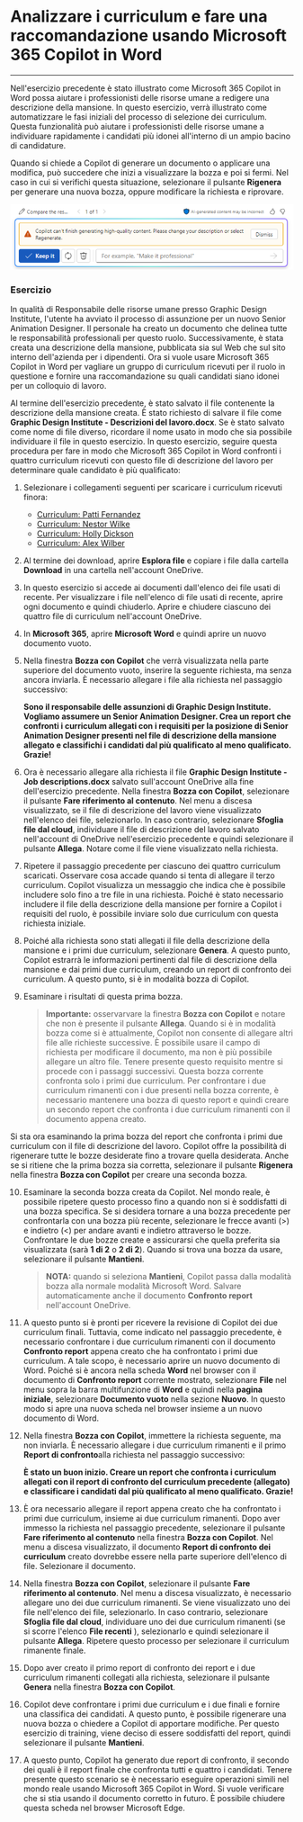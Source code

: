 # Analizzare i curriculum e fare una raccomandazione usando Microsoft 365 Copilot in Word
---
Nell'esercizio precedente è stato illustrato come Microsoft 365 Copilot in Word possa aiutare i professionisti delle risorse umane a redigere una descrizione della mansione. In questo esercizio, verrà illustrato come automatizzare le fasi iniziali del processo di selezione dei curriculum. Questa funzionalità può aiutare i professionisti delle risorse umane a individuare rapidamente i candidati più idonei all'interno di un ampio bacino di candidature.

Quando si chiede a Copilot di generare un documento o applicare una modifica, può succedere che inizi a visualizzare la bozza e poi si fermi. Nel caso in cui si verifichi questa situazione, selezionare il pulsante **Rigenera** per generare una nuova bozza, oppure modificare la richiesta e riprovare.

![Screenshot che mostra il messaggio che è possibile ricevere se Copilot non riesce a terminare la generazione della bozza attuale.](../media/copilot-word-regenerate-message-d16edfd9.png)

### Esercizio

In qualità di Responsabile delle risorse umane presso Graphic Design Institute, l'utente ha avviato il processo di assunzione per un nuovo Senior Animation Designer. Il personale ha creato un documento che delinea tutte le responsabilità professionali per questo ruolo. Successivamente, è stata creata una descrizione della mansione, pubblicata sia sul Web che sul sito interno dell'azienda per i dipendenti. Ora si vuole usare Microsoft 365 Copilot in Word per vagliare un gruppo di curriculum ricevuti per il ruolo in questione e fornire una raccomandazione su quali candidati siano idonei per un colloquio di lavoro.

Al termine dell'esercizio precedente, è stato salvato il file contenente la descrizione della mansione creata. È stato richiesto di salvare il file come **Graphic Design Institute - Descrizioni del lavoro.docx**. Se è stato salvato come nome di file diverso, ricordare il nome usato in modo che sia possibile individuare il file in questo esercizio. In questo esercizio, seguire questa procedura per fare in modo che Microsoft 365 Copilot in Word confronti i quattro curriculum ricevuti con questo file di descrizione del lavoro per determinare quale candidato è più qualificato:

1.  Selezionare i collegamenti seguenti per scaricare i curriculum ricevuti finora:
     -  [Curriculum: Patti Fernandez](https://go.microsoft.com/fwlink/?linkid=2268829)
     -  [Curriculum: Nestor Wilke](https://go.microsoft.com/fwlink/?linkid=2268930)
     -  [Curriculum: Holly Dickson](https://go.microsoft.com/fwlink/?linkid=2268828)
     -  [Curriculum: Alex Wilber](https://go.microsoft.com/fwlink/?linkid=2269127)
2.  Al termine dei download, aprire **Esplora file** e copiare i file dalla cartella **Download** in una cartella nell'account OneDrive.
3.  In questo esercizio si accede ai documenti dall'elenco dei file usati di recente. Per visualizzare i file nell'elenco di file usati di recente, aprire ogni documento e quindi chiuderlo. Aprire e chiudere ciascuno dei quattro file di curriculum nell'account OneDrive.
4.  In **Microsoft 365**, aprire **Microsoft Word** e quindi aprire un nuovo documento vuoto.
5.  Nella finestra **Bozza con Copilot** che verrà visualizzata nella parte superiore del documento vuoto, inserire la seguente richiesta, ma senza ancora inviarla. È necessario allegare i file alla richiesta nel passaggio successivo:
    
    **Sono il responsabile delle assunzioni di Graphic Design Institute. Vogliamo assumere un Senior Animation Designer. Crea un report che confronti i curriculum allegati con i requisiti per la posizione di Senior Animation Designer presenti nel file di descrizione della mansione allegato e classifichi i candidati dal più qualificato al meno qualificato. Grazie!**
6.  Ora è necessario allegare alla richiesta il file **Graphic Design Institute - Job descriptions.docx** salvato sull'account OneDrive alla fine dell'esercizio precedente. Nella finestra **Bozza con Copilot**, selezionare il pulsante **Fare riferimento al contenuto**. Nel menu a discesa visualizzato, se il file di descrizione del lavoro viene visualizzato nell'elenco dei file, selezionarlo. In caso contrario, selezionare **Sfoglia file dal cloud**, individuare il file di descrizione del lavoro salvato nell'account di OneDrive nell'esercizio precedente e quindi selezionare il pulsante **Allega**. Notare come il file viene visualizzato nella richiesta.
7.  Ripetere il passaggio precedente per ciascuno dei quattro curriculum scaricati. Osservare cosa accade quando si tenta di allegare il terzo curriculum. Copilot visualizza un messaggio che indica che è possibile includere solo fino a tre file in una richiesta. Poiché è stato necessario includere il file della descrizione della mansione per fornire a Copilot i requisiti del ruolo, è possibile inviare solo due curriculum con questa richiesta iniziale.
8.  Poiché alla richiesta sono stati allegati il file della descrizione della mansione e i primi due curriculum, selezionare **Genera**. A questo punto, Copilot estrarrà le informazioni pertinenti dal file di descrizione della mansione e dai primi due curriculum, creando un report di confronto dei curriculum. A questo punto, si è in modalità bozza di Copilot.
9.  Esaminare i risultati di questa prima bozza.
    
    > **Importante:** osservarvare la finestra **Bozza con Copilot** e notare che non è presente il pulsante **Allega**. Quando si è in modalità bozza come si è attualmente, Copilot non consente di allegare altri file alle richieste successive. È possibile usare il campo di richiesta per modificare il documento, ma non è più possibile allegare un altro file. Tenere presente questo requisito mentre si procede con i passaggi successivi. Questa bozza corrente confronta solo i primi due curriculum. Per confrontare i due curriculum rimanenti con i due presenti nella bozza corrente, è necessario mantenere una bozza di questo report e quindi creare un secondo report che confronta i due curriculum rimanenti con il documento appena creato.
    
  Si sta ora esaminando la prima bozza del report che confronta i primi due curriculum con il file di descrizione del lavoro. Copilot offre la possibilità di rigenerare tutte le bozze desiderate fino a trovare quella desiderata. Anche se si ritiene che la prima bozza sia corretta, selezionare il pulsante **Rigenera** nella finestra **Bozza con Copilot** per creare una seconda bozza.

10. Esaminare la seconda bozza creata da Copilot. Nel mondo reale, è possibile ripetere questo processo fino a quando non si è soddisfatti di una bozza specifica. Se si desidera tornare a una bozza precedente per confrontarla con una bozza più recente, selezionare le frecce avanti (&gt;) e indietro (&lt;) per andare avanti e indietro attraverso le bozze. Confrontare le due bozze create e assicurarsi che quella preferita sia visualizzata (sarà **1 di 2** o **2 di 2**). Quando si trova una bozza da usare, selezionare il pulsante **Mantieni**.
    
    > **NOTA:** quando si seleziona **Mantieni**, Copilot passa dalla modalità bozza alla normale modalità Microsoft Word. Salvare automaticamente anche il documento **Confronto report** nell'account OneDrive.
11. A questo punto si è pronti per ricevere la revisione di Copilot dei due curriculum finali. Tuttavia, come indicato nel passaggio precedente, è necessario confrontare i due curriculum rimanenti con il documento **Confronto report** appena creato che ha confrontato i primi due curriculum. A tale scopo, è necessario aprire un nuovo documento di Word. Poiché si è ancora nella scheda **Word** nel browser con il documento di **Confronto report** corrente mostrato, selezionare **File** nel menu sopra la barra multifunzione di **Word** e quindi nella **pagina iniziale**, selezionare **Documento vuoto** nella sezione **Nuovo**. In questo modo si apre una nuova scheda nel browser insieme a un nuovo documento di Word.

12. Nella finestra **Bozza con Copilot**, immettere la richiesta seguente, ma non inviarla. È necessario allegare i due curriculum rimanenti e il primo **Report di confronto**alla richiesta nel passaggio successivo:
    
    **È stato un buon inizio. Creare un report che confronta i curriculum allegati con il report di confronto del curriculum precedente (allegato) e classificare i candidati dal più qualificato al meno qualificato. Grazie!**
13. È ora necessario allegare il report appena creato che ha confrontato i primi due curriculum, insieme ai due curriculum rimanenti. Dopo aver immesso la richiesta nel passaggio precedente, selezionare il pulsante **Fare riferimento al contenuto** nella finestra **Bozza con Copilot**. Nel menu a discesa visualizzato, il documento **Report di confronto dei curriculum** creato dovrebbe essere nella parte superiore dell'elenco di file. Selezionare il documento.
14. Nella finestra **Bozza con Copilot**, selezionare il pulsante **Fare riferimento al contenuto**. Nel menu a discesa visualizzato, è necessario allegare uno dei due curriculum rimanenti. Se viene visualizzato uno dei file nell'elenco dei file, selezionarlo. In caso contrario, selezionare **Sfoglia file dal cloud**, individuare uno dei due curriculum rimanenti (se si scorre l'elenco **File recenti** ), selezionarlo e quindi selezionare il pulsante **Allega**. Ripetere questo processo per selezionare il curriculum rimanente finale.
15. Dopo aver creato il primo report di confronto dei report e i due curriculum rimanenti collegati alla richiesta, selezionare il pulsante **Genera** nella finestra **Bozza con Copilot**.
16. Copilot deve confrontare i primi due curriculum e i due finali e fornire una classifica dei candidati. A questo punto, è possibile rigenerare una nuova bozza o chiedere a Copilot di apportare modifiche. Per questo esercizio di training, viene deciso di essere soddisfatti del report, quindi selezionare il pulsante **Mantieni**.
17. A questo punto, Copilot ha generato due report di confronto, il secondo dei quali è il report finale che confronta tutti e quattro i candidati. Tenere presente questo scenario se è necessario eseguire operazioni simili nel mondo reale usando Microsoft 365 Copilot in Word. Si vuole verificare che si stia usando il documento corretto in futuro. È possibile chiudere questa scheda nel browser Microsoft Edge.
